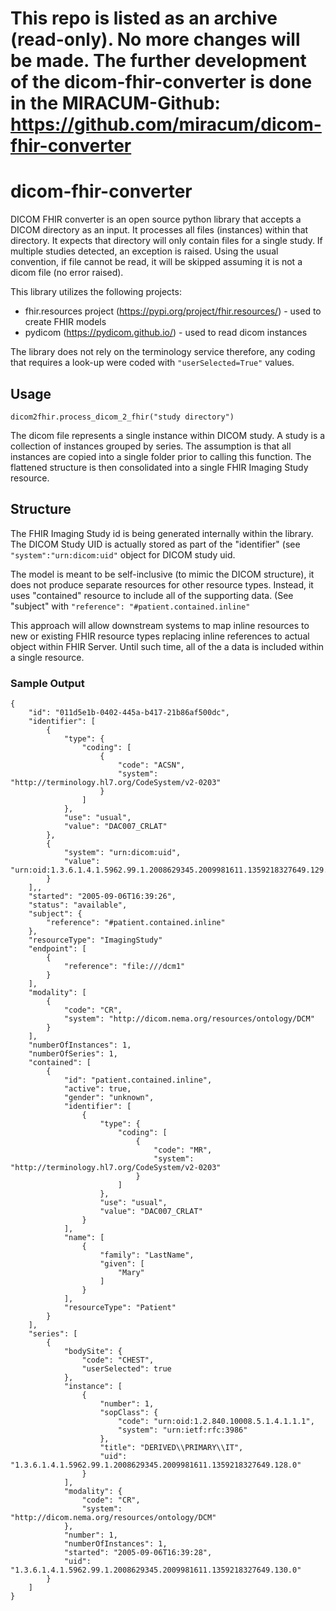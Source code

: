 # This repo is listed as an archive (read-only). No more changes will be made. The further development of the dicom-fhir-converter is done in the MIRACUM-Github: https://github.com/miracum/dicom-fhir-converter

# dicom-fhir-converter
DICOM FHIR converter is an open source python library that accepts a DICOM directory as an input.
It processes all files (instances) within that directory. It expects that directory will only contain files for a single study.
If multiple studies detected, an exception is raised. 
Using the usual convention, if file cannot be read, it will be skipped assuming it is not a dicom file (no error raised).

This library utilizes the following projects:
- fhir.resources project (https://pypi.org/project/fhir.resources/) - used to create FHIR models
- pydicom (https://pydicom.github.io/) - used to read dicom instances

The library does not rely on the terminology service therefore, any coding that requires a look-up were coded with ```"userSelected=True"``` values.

## Usage

```
dicom2fhir.process_dicom_2_fhir("study directory")
```

The dicom file represents a single instance within DICOM study. A study is a collection of instances grouped by series.
The assumption is that all instances are copied into a single folder prior to calling this function. The flattened structure is then consolidated into a single FHIR Imaging Study resource.

## Structure 
The FHIR Imaging Study id is being generated internally within the library. 
The DICOM Study UID is actually stored as part of the "identifier" (see ```"system":"urn:dicom:uid"``` object for DICOM study uid.

The model is meant to be self-inclusive (to mimic the DICOM structure), it does not produce separate resources for other resource types.
Instead, it uses "contained" resource to include all of the supporting data. (See "subject" with ```"reference": "#patient.contained.inline"```

This approach will allow downstream systems to map inline resources to new or existing FHIR resource types replacing inline references to actual object within FHIR Server.
Until such time, all of the a data is included within a single resource.

### Sample Output
```
{
    "id": "011d5e1b-0402-445a-b417-21b86af500dc",
    "identifier": [
        {
            "type": {
                "coding": [
                    {
                        "code": "ACSN",
                        "system": "http://terminology.hl7.org/CodeSystem/v2-0203"
                    }
                ]
            },
            "use": "usual",
            "value": "DAC007_CRLAT"
        },
        {
            "system": "urn:dicom:uid",
            "value": "urn:oid:1.3.6.1.4.1.5962.99.1.2008629345.2009981611.1359218327649.129.0"
        }
    ],,
    "started": "2005-09-06T16:39:26",
    "status": "available",
    "subject": {
        "reference": "#patient.contained.inline"
    },
    "resourceType": "ImagingStudy"
    "endpoint": [
        {
            "reference": "file:///dcm1"
        }
    ],
    "modality": [
        {
            "code": "CR",
            "system": "http://dicom.nema.org/resources/ontology/DCM"
        }
    ],
    "numberOfInstances": 1,
    "numberOfSeries": 1,
    "contained": [
        {
            "id": "patient.contained.inline",
            "active": true,
            "gender": "unknown",
            "identifier": [
                {
                    "type": {
                        "coding": [
                            {
                                "code": "MR",
                                "system": "http://terminology.hl7.org/CodeSystem/v2-0203"
                            }
                        ]
                    },
                    "use": "usual",
                    "value": "DAC007_CRLAT"
                }
            ],
            "name": [
                {
                    "family": "LastName",
                    "given": [
                        "Mary"
                    ]
                }
            ],
            "resourceType": "Patient"
        }
    ],
    "series": [
        {
            "bodySite": {
                "code": "CHEST",
                "userSelected": true
            },
            "instance": [
                {
                    "number": 1,
                    "sopClass": {
                        "code": "urn:oid:1.2.840.10008.5.1.4.1.1.1",
                        "system": "urn:ietf:rfc:3986"
                    },
                    "title": "DERIVED\\PRIMARY\\IT",
                    "uid": "1.3.6.1.4.1.5962.99.1.2008629345.2009981611.1359218327649.128.0"
                }
            ],
            "modality": {
                "code": "CR",
                "system": "http://dicom.nema.org/resources/ontology/DCM"
            },
            "number": 1,
            "numberOfInstances": 1,
            "started": "2005-09-06T16:39:28",
            "uid": "1.3.6.1.4.1.5962.99.1.2008629345.2009981611.1359218327649.130.0"
        }
    ]
}
```



